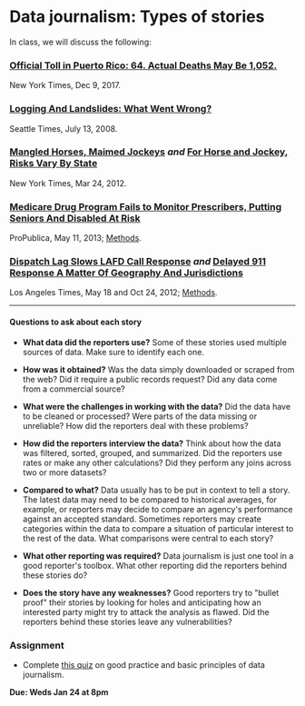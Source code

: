 # Data journalism: Types of stories

In class, we will discuss the following:

### [Official Toll in Puerto Rico: 64. Actual Deaths May Be 1,052.](https://www.nytimes.com/interactive/2017/12/08/us/puerto-rico-hurricane-maria-death-toll.html)

New York Times, Dec 9, 2017.

### [Logging And Landslides: What Went Wrong?](https://www.seattletimes.com/seattle-news/logging-and-landslides-what-went-wrong/)

Seattle Times, July 13, 2008.

### [Mangled Horses, Maimed Jockeys](http://www.nytimes.com/2012/03/25/us/death-and-disarray-at-americas-racetracks.html) *and* [For Horse and Jockey, Risks Vary By State](http://www.nytimes.com/interactive/2012/03/24/us/for-horse-and-jockey-risks-vary.html)

New York Times, Mar 24, 2012.

### [Medicare Drug Program Fails to Monitor Prescribers, Putting Seniors And Disabled At Risk](https://www.propublica.org/article/part-d-prescriber-checkup-mainbar)

ProPublica, May 11, 2013; [Methods](https://www.propublica.org/article/how-we-analyzed-medicares-drug-data-long-methodology).

### [Dispatch Lag Slows LAFD Call Response](http://www.latimes.com/local/lafddata/la-me-fire-response-20120518-story.html) *and* [Delayed 911 Response A Matter Of Geography And Jurisdictions](http://www.latimes.com/local/lafddata/la-me-lafd-aid-20121021-story.html)

Los Angeles Times, May 18 and Oct 24, 2012; [Methods](http://datadesk.latimes.com/posts/2012/10/lafd-border-analysis/).

- - -



#### Questions to ask about each story

- **What data did the reporters use?**
Some of these stories used multiple sources of data. Make sure to identify each one.

- **How was it obtained?**
Was the data simply downloaded or scraped from the web? Did it require a public records request? Did any data come from a commercial source?

- **What were the challenges in working with the data?**
Did the data have to be cleaned or processed? Were parts of the data missing or unreliable? How did the reporters deal with these problems?

- **How did the reporters interview the data?**
Think about how the data was filtered, sorted, grouped, and summarized. Did the reporters use rates or make any other calculations? Did they perform any joins across two or more datasets?

- **Compared to what?**
Data usually has to be put in context to tell a story. The latest data may need to be compared to historical averages, for example, or reporters may decide to compare an agency's performance against an accepted standard. Sometimes reporters may create categories within the data to compare a situation of particular interest to the rest of the data. What comparisons were central to each story?

- **What other reporting was required?**
Data journalism is just one tool in a good reporter's toolbox. What other reporting did the reporters behind these stories do?

- **Does the story have any weaknesses?**
Good reporters try to "bullet proof" their stories by looking for holes and anticipating how an interested party might try to attack the analysis as flawed. Did the reporters behind these stories leave any vulnerabilities?

### Assignment

- Complete [this quiz](week2-quiz.html) on good practice and basic principles of data journalism.
 
 **Due: Weds Jan 24 at 8pm**








